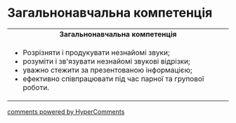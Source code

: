 <div id="hypercomments_widget" class="js-hypercomments-widget invisible"></div>

# Загальнонавчальна компетенція

<table>
  <tr>
    <td align="center"><b>Загальнонавчальна компетенція</b></td>
  </tr>
<td style="vertical-align:top !important;">
<ul>
<li>Розрізняти і продукувати незнайомі звуки;</li>
<li>розуміти і зв'язувати незнайомі звукові відрізки;</li>
<li>уважно стежити за презентованою інформацією;</li>
<li>ефективно співпрацювати під час парної та групової роботи.</li>
</ul>
</td>
</table>

<div class="js-hypercomments-container">
    <a href="http://hypercomments.com" class="hc-link" title="comments widget">comments powered by HyperComments</a>
</div>